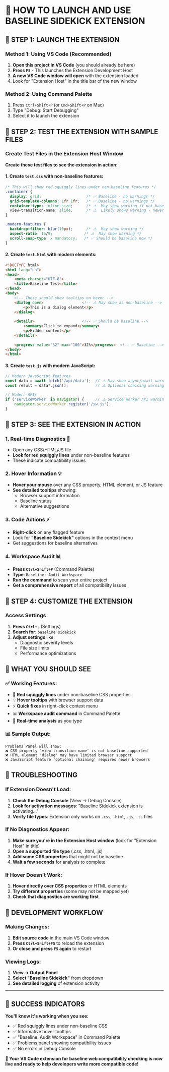 # 🚀 HOW TO LAUNCH AND USE BASELINE SIDEKICK EXTENSION

## 🎯 STEP 1: LAUNCH THE EXTENSION

### Method 1: Using VS Code (Recommended)
1. **Open this project in VS Code** (you should already be here)
2. **Press `F5`** - This launches the Extension Development Host
3. **A new VS Code window will open** with the extension loaded
4. Look for "Extension Host" in the title bar of the new window

### Method 2: Using Command Palette
1. Press `Ctrl+Shift+P` (or `Cmd+Shift+P` on Mac)
2. Type "Debug: Start Debugging"
3. Select it to launch the extension

## 🎯 STEP 2: TEST THE EXTENSION WITH SAMPLE FILES

### Create Test Files in the Extension Host Window

**Create these test files to see the extension in action:**

#### 1. Create `test.css` with non-baseline features:
```css
/* This will show red squiggly lines under non-baseline features */
.container {
  display: grid;                    /* ✅ Baseline - no warnings */
  grid-template-columns: 1fr 1fr;   /* ✅ Baseline - no warnings */
  container-type: inline-size;      /* ⚠️  May show warning if not baseline */
  view-transition-name: slide;      /* ⚠️  Likely shows warning - newer feature */
}

.modern-features {
  backdrop-filter: blur(10px);      /* ⚠️  May show warning */
  aspect-ratio: 16/9;              /* ⚠️  May show warning */
  scroll-snap-type: x mandatory;   /* ✅ Should be baseline now */
}
```

#### 2. Create `test.html` with modern elements:
```html
<!DOCTYPE html>
<html lang="en">
<head>
    <meta charset="UTF-8">
    <title>Baseline Test</title>
</head>
<body>
    <!-- These should show tooltips on hover -->
    <dialog open>                 <!-- ⚠️ May show as non-baseline -->
        <p>This is a dialog element</p>
    </dialog>
    
    <details>                     <!-- ✅ Should be baseline -->
        <summary>Click to expand</summary>
        <p>Hidden content</p>
    </details>
    
    <progress value="32" max="100">32%</progress>  <!-- ✅ Baseline -->
</body>
</html>
```

#### 3. Create `test.js` with modern JavaScript:
```javascript
// Modern JavaScript features
const data = await fetch('/api/data');  // ⚠️ May show async/await warnings
const result = data?.json();            // ⚠️ Optional chaining warning

// Modern APIs
if ('serviceWorker' in navigator) {     // ⚠️ Service Worker API warning
    navigator.serviceWorker.register('/sw.js');
}
```

## 🎯 STEP 3: SEE THE EXTENSION IN ACTION

### 1. **Real-time Diagnostics** 🔴
- Open any CSS/HTML/JS file
- **Look for red squiggly lines** under non-baseline features
- These indicate compatibility issues

### 2. **Hover Information** 💡
- **Hover your mouse** over any CSS property, HTML element, or JS feature
- **See detailed tooltips** showing:
  - Browser support information
  - Baseline status
  - Alternative suggestions

### 3. **Code Actions** ⚡
- **Right-click** on any flagged feature
- Look for **"Baseline Sidekick"** options in the context menu
- Get suggestions for baseline alternatives

### 4. **Workspace Audit** 📊
- **Press `Ctrl+Shift+P`** (Command Palette)
- **Type**: `Baseline: Audit Workspace`
- **Run the command** to scan your entire project
- **Get a comprehensive report** of all compatibility issues

## 🎯 STEP 4: CUSTOMIZE THE EXTENSION

### Access Settings
1. **Press `Ctrl+,`** (Settings)
2. **Search for**: `baseline sidekick`
3. **Adjust settings** like:
   - Diagnostic severity levels
   - File size limits
   - Performance optimizations

## 🎯 WHAT YOU SHOULD SEE

### ✅ **Working Features:**
- 🔴 **Red squiggly lines** under non-baseline CSS properties
- 💡 **Hover tooltips** with browser support data
- ⚡ **Quick fixes** in right-click context menu  
- 📊 **Workspace audit command** in Command Palette
- 🚀 **Real-time analysis** as you type

### 📊 **Sample Output:**
```
Problems Panel will show:
❌ CSS property 'view-transition-name' is not baseline-supported
❌ HTML element 'dialog' may have limited browser support
❌ JavaScript feature 'optional chaining' requires newer browsers
```

## 🎯 TROUBLESHOOTING

### If Extension Doesn't Load:
1. **Check the Debug Console** (View → Debug Console)
2. **Look for activation messages**: "Baseline Sidekick extension is activating..."
3. **Verify file types**: Extension only works on `.css`, `.html`, `.js`, `.ts` files

### If No Diagnostics Appear:
1. **Make sure you're in the Extension Host window** (look for "Extension Host" in title)
2. **Open a supported file type** (.css, .html, .js)
3. **Add some CSS properties** that might not be baseline
4. **Wait a few seconds** for analysis to complete

### If Hover Doesn't Work:
1. **Hover directly over CSS properties** or HTML elements
2. **Try different properties** (some may not be mapped yet)
3. **Check that diagnostics are working first**

## 🎯 DEVELOPMENT WORKFLOW

### Making Changes:
1. **Edit source code** in the main VS Code window
2. **Press `Ctrl+Shift+F5`** to reload the extension
3. **Or close and press `F5` again** to restart

### Viewing Logs:
1. **View → Output Panel**
2. **Select "Baseline Sidekick"** from dropdown
3. **See detailed logging** of extension activity

---

## 🎉 SUCCESS INDICATORS

**You'll know it's working when you see:**
- ✅ Red squiggly lines under non-baseline CSS
- ✅ Informative hover tooltips
- ✅ "Baseline: Audit Workspace" in Command Palette
- ✅ Problems panel showing compatibility issues
- ✅ No errors in Debug Console

**🚀 Your VS Code extension for baseline web compatibility checking is now live and ready to help developers write more compatible code!**